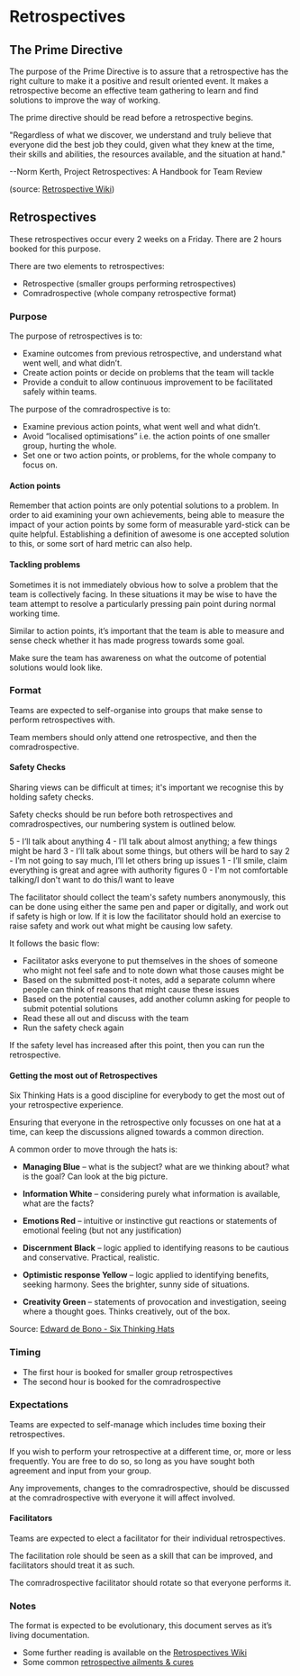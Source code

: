 # Retrospectives


## The Prime Directive

The purpose of the Prime Directive is to assure that a retrospective has the right culture to make it a positive and result oriented event. It makes a retrospective become an effective team gathering to learn and find solutions to improve the way of working.

The prime directive should be read before a retrospective begins.

"Regardless of what we discover, we understand and truly believe that everyone did the best job they could, given what they knew at the time, their skills and abilities, the resources available, and the situation at hand."

--Norm Kerth, Project Retrospectives: A Handbook for Team Review

(source: [Retrospective Wiki](http://retrospectivewiki.org/index.php?title=The_Prime_Directive))


## Retrospectives

These retrospectives occur every 2 weeks on a Friday. There are 2 hours booked for this purpose. 

There are two elements to retrospectives:

* Retrospective (smaller groups performing retrospectives)
* Comradrospective (whole company retrospective format)

### Purpose 

The purpose of retrospectives is to:

* Examine outcomes from previous retrospective, and understand what went well, and what didn’t.
* Create action points or decide on problems that the team will tackle
* Provide a conduit to allow continuous improvement to be facilitated safely within teams.


The purpose of the comradrospective is to:

*  Examine previous action points, what went well and what didn’t.
*  Avoid “localised optimisations” i.e. the action points of one smaller group, hurting the whole.
*  Set one or two action points, or problems, for the whole company to focus on.

#### Action points

Remember that action points are only potential solutions to a problem. In order to aid examining your own achievements, being able to measure the impact of your action points by some form of measurable yard-stick can be quite helpful. Establishing a definition of awesome is one accepted solution to this, or some sort of hard metric can also help.

#### Tackling problems

Sometimes it is not immediately obvious how to solve a problem that the team is collectively facing. In these situations it may be wise to have the team attempt to resolve a particularly pressing pain point during normal working time.

Similar to action points, it’s important that the team is able to measure and sense check whether it has made progress towards some goal. 

Make sure the team has awareness on what the outcome of potential solutions would look like.

### Format

Teams are expected to self-organise into groups that make sense to perform retrospectives with.

Team members should only attend one retrospective, and then the comradrospective.

#### Safety Checks

Sharing views can be difficult at times; it's important we recognise this by holding safety checks.

Safety checks should be run before both retrospectives and comradrospectives, our numbering system is outlined below.

5 - I’ll talk about anything
4 - I’ll talk about almost anything; a few things might be hard
3 - I’ll talk about some things, but others will be hard to say
2 - I’m not going to say much, I’ll let others bring up issues
1 - I’ll smile, claim everything is great and agree with authority figures
0 - I'm not comfortable talking/I don't want to do this/I want to leave

The facilitator should collect the team's safety numbers anonymously, this can be done using either the same pen and paper or digitally, and work out if safety is high or low. If it is low the facilitator should hold an exercise to raise safety and work out what might be causing low safety.

It follows the basic flow:

 * Facilitator asks everyone to put themselves in the shoes of someone who might not feel safe and to note down what those causes might be
 * Based on the submitted post-it notes, add a separate column where people can think of reasons that might cause these issues
 * Based on the potential causes, add another column asking for people to submit potential solutions
 * Read these all out and discuss with the team
 * Run the safety check again

If the safety level has increased after this point, then you can run the retrospective.

#### Getting the most out of Retrospectives

Six Thinking Hats is a good discipline for everybody to get the most out of your retrospective experience.

Ensuring that everyone in the retrospective only focusses on one hat at a time, can keep the discussions aligned towards a common direction. 

A common order to move through the hats is:

* **Managing Blue** – what is the subject? what are we thinking about? what is the goal? Can look at the big picture.

* **Information White** – considering purely what information is available, what are the facts?

* **Emotions Red** – intuitive or instinctive gut reactions or statements of emotional feeling (but not any justification)

* **Discernment Black** – logic applied to identifying reasons to be cautious and conservative. Practical, realistic.

* **Optimistic response Yellow** – logic applied to identifying benefits, seeking harmony. Sees the brighter, sunny side of situations.

* **Creativity Green** – statements of provocation and investigation, seeing where a thought goes. Thinks creatively, out of the box.

Source: [Edward de Bono - Six Thinking Hats](https://en.wikipedia.org/wiki/Six_Thinking_Hats)

### Timing

* The first hour is booked for smaller group retrospectives
* The second hour is booked for the comradrospective

### Expectations

Teams are expected to self-manage which includes time boxing their retrospectives.

If you wish to perform your retrospective at a different time, or, more or less frequently. You are free to do so, so long as you have sought both agreement and input from your group.

Any improvements, changes to the comradrospective, should be discussed at the comradrospective with everyone it will affect involved.

#### Facilitators

Teams are expected to elect a facilitator for their individual retrospectives.

The facilitation role should be seen as a skill that can be improved, and facilitators should treat it as such.

The comradrospective facilitator should rotate so that everyone performs it.

### Notes

The format is expected to be evolutionary, this document serves as it’s living documentation. 

* Some further reading is available on the [Retrospectives Wiki](http://retrospectivewiki.org/)
* Some common [retrospective ailments & cures](index.php?title=Common_ailments_%26_cures)
